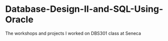# Database-Design-II-and-SQL-Using-Oracle
The workshops and projects I worked on DBS301 class at Seneca
